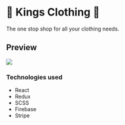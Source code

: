 
# 👑 Kings Clothing 👕

The one stop shop for all your clothing needs.

## Preview 
 <div className="project">
            <a href="https://kingsclothing.netlify.com">
              <img src="https://media.giphy.com/media/jUF1rk3QWdI22dfbbQ/giphy.gif" />
            </a>
 </div>
 
 
 ### Technologies used 
 - React 
 - Redux 
 - SCSS
 - Firebase
 - Stripe

